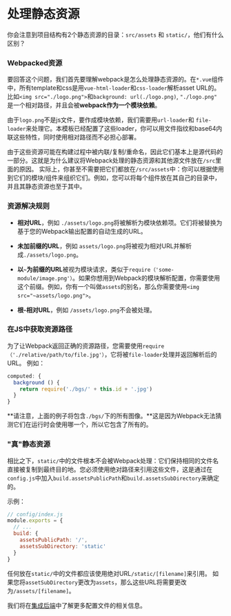 # 处理静态资源

你会注意到项目结构有2个静态资源的目录：`src/assets` 和 `static/`，他们有什么区别？

### Webpacked资源

要回答这个问题，我们首先要理解webpack是怎么处理静态资源的。在`*.vue`组件中，所有template和css是用`vue-html-loader`和`css-loader`解析asset URL的。比如`<img src="./logo.png">`和`background: url(./logo.png)`, `"./logo.png"` 是一个相对路径，并且会被**webpack作为一个模块依赖**。

由于`logo.png`不是js文件，要作成模块依赖，我们需要用`url-loader`和 `file-loader`来处理它。本模板已经配置了这些loader，你可以用文件指纹和base64内联这些特性，同时使用相对路径而不必担心部署。

由于这些资源可能在构建过程中被内联/复制/重命名，因此它们基本上是源代码的一部分。这就是为什么建议将Webpack处理的静态资源和其他源文件放在`/src`里面的原因。 实际上，你甚至不需要把它们都放在`/src/assets`中：你可以根据使用到它们的模块/组件来组织它们。例如，您可以将每个组件放在其自己的目录中，并且其静态资源也至于其中。

### 资源解决规则

- **相对URL**，例如 `./assets/logo.png`将被解析为模块依赖项。它们将被替换为基于您的Webpack输出配置的自动生成的URL。

- **未加前缀的URL**，例如 `assets/logo.png`将被视为相对URL并解析成`./assets/logo.png`。

- **以`~`为前缀的URL**被视为模块请求，类似于`require（'some-module/image.png'）`。如果你想用到Webpack的模块解析配置，你需要使用这个前缀。例如，你有一个叫做`assets`的别名，那么你需要使用`<img src="~assets/logo.png">`。

- **根-相对URL**，例如 `/assets/logo.png`不会被处理。

### 在JS中获取资源路径

为了让Webpack返回正确的资源路径，您需要使用`require（'./relative/path/to/file.jpg'）`，它将被`file-loader`处理并返回解析后的URL。 例如：

``` js
computed: {
  background () {
    return require('./bgs/' + this.id + '.jpg')
  }
}
```

**请注意，上面的例子将包含`./bgs/`下的所有图像。**这是因为Webpack无法猜测它们在运行时会使用哪一个，所以它包含了所有的。

### "真"静态资源

相比之下，`static/`中的文件根本不会被Webpack处理：它们保持相同的文件名直接被复制到最终目的地。您必须使用绝对路径来引用这些文件，这是通过在`config.js`中加入`build.assetsPublicPath`和`build.assetsSubDirectory`来确定的。

示例：

``` js
// config/index.js
module.exports = {
  // ...
  build: {
    assetsPublicPath: '/',
    assetsSubDirectory: 'static'
  }
}
```

任何放在`static/`中的文件都应该使用绝对URL`/static/[filename]`来引用。 如果您将`assetSubDirectory`更改为`assets`，那么这些URL将需要更改为`/assets/[filename]`。

我们将在[集成后端](backend.md)中了解更多配置文件的相关信息。
